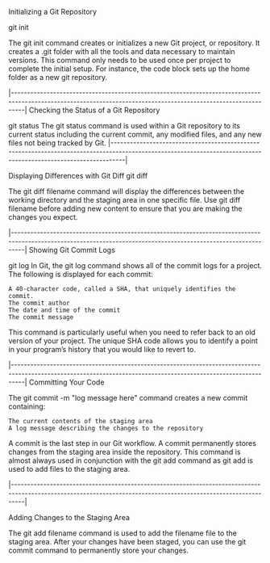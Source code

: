Initializing a Git Repository

git init 

The git init command creates or initializes a new Git project, or repository. It creates a 
.git folder with all the tools and data necessary to maintain versions.
 This command only needs to be used once per project to complete the initial setup. For instance, the code block sets up the home folder as a new git repository.

|----------------------------------------------------------------------------------------------------------------------------------------------------------------|
Checking the Status of a Git Repository

git status 
The git status command is used within a Git repository to its current status including the current commit, any modified files, and any new files not being tracked by Git.
|----------------------------------------------------------------------------------------------------------------------------------------------------------------|

Displaying Differences with Git Diff
git diff 

The git diff filename command will display the differences between the working directory and the staging area in one specific file. Use git diff filename before adding new content to ensure that you are making the changes you expect.

|----------------------------------------------------------------------------------------------------------------------------------------------------------------|
Showing Git Commit Logs

git log 
In Git, the git log command shows all of the commit logs for a project. The following is displayed for each commit:

    A 40-character code, called a SHA, that uniquely identifies the commit.
    The commit author
    The date and time of the commit
    The commit message

This command is particularly useful when you need to refer back to an old version of your project. The unique SHA code allows you to identify a point in your program’s history that you would like to revert to.

|----------------------------------------------------------------------------------------------------------------------------------------------------------------|
Committing Your Code

The git commit -m "log message here" command creates a new commit containing:

    The current contents of the staging area
    A log message describing the changes to the repository

A commit is the last step in our Git workflow. A commit permanently stores changes from the staging area inside the repository. This command is almost always used in conjunction with the git add command as git add is used to add files to the staging area.

|----------------------------------------------------------------------------------------------------------------------------------------------------------------|

Adding Changes to the Staging Area

The git add filename command is used to add the filename file to the staging area. After your changes have been staged, you can use the git commit command to permanently store your changes.
